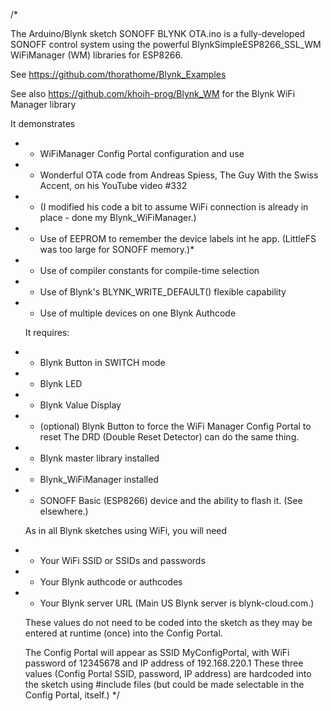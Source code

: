 /*

   The Arduino/Blynk sketch SONOFF BLYNK OTA.ino is a fully-developed SONOFF control system using
   the powerful BlynkSimpleESP8266_SSL_WM WiFiManager (WM) libraries for ESP8266.
   
   See https://github.com/thorathome/Blynk_Examples
   
   See also https://github.com/khoih-prog/Blynk_WM for the Blynk WiFi Manager library

   It demonstrates
 * * WiFiManager Config Portal configuration and use
 * * Wonderful OTA code from Andreas Spiess, The Guy With the Swiss Accent, on his YouTube video #332
 * * (I modified his code a bit to assume WiFi connection is already in place - done my Blynk_WiFiManager.)
 * * Use of EEPROM to remember the device labels int he app. (LittleFS was too large for SONOFF memory.)*
 * * Use of compiler constants for compile-time selection
 * * Use of Blynk's BLYNK_WRITE_DEFAULT() flexible capability
 * * Use of multiple devices on one Blynk Authcode

   It requires:
 * * Blynk Button in SWITCH mode
 * * Blynk LED
 * * Blynk Value Display
 * * (optional) Blynk Button to force the WiFi Manager Config Portal to reset
                The DRD (Double Reset Detector) can do the same thing.
 * * Blynk master library installed
 * * Blynk_WiFiManager installed
 * * SONOFF Basic (ESP8266) device and the ability to flash it. (See elsewhere.)

   As in all Blynk sketches using WiFi, you will need
 * * Your WiFi SSID or SSIDs and passwords
 * * Your Blynk authcode or authcodes
 * * Your Blynk server URL (Main US Blynk server is blynk-cloud.com.)

   These values do not need to be coded into the sketch as they may be entered at runtime (once)
   into the Config Portal.

   The Config Portal will appear as SSID MyConfigPortal, with WiFi password of 12345678
   and IP address of 192.168.220.1
   These three values (Config Portal SSID, password, IP address) are hardcoded into the sketch
   using #include files (but could be made selectable in the Config Portal, itself.)
*/

